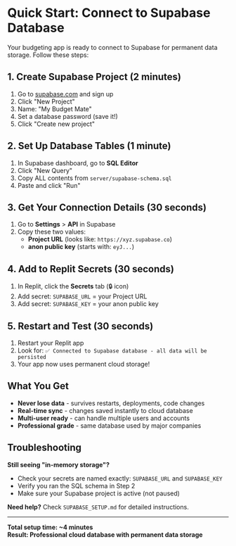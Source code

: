 # Quick Start: Connect to Supabase Database

Your budgeting app is ready to connect to Supabase for permanent data storage. Follow these steps:

## 1. Create Supabase Project (2 minutes)

1. Go to [supabase.com](https://supabase.com) and sign up
2. Click "New Project"
3. Name: "My Budget Mate" 
4. Set a database password (save it!)
5. Click "Create new project"

## 2. Set Up Database Tables (1 minute)

1. In Supabase dashboard, go to **SQL Editor**
2. Click "New Query"
3. Copy ALL contents from `server/supabase-schema.sql`
4. Paste and click "Run"

## 3. Get Your Connection Details (30 seconds)

1. Go to **Settings** > **API** in Supabase
2. Copy these two values:
   - **Project URL** (looks like: `https://xyz.supabase.co`)
   - **anon public key** (starts with: `eyJ...`)

## 4. Add to Replit Secrets (30 seconds)

1. In Replit, click the **Secrets** tab (🔒 icon)
2. Add secret: `SUPABASE_URL` = your Project URL
3. Add secret: `SUPABASE_KEY` = your anon public key

## 5. Restart and Test (30 seconds)

1. Restart your Replit app
2. Look for: `✅ Connected to Supabase database - all data will be persisted`
3. Your app now uses permanent cloud storage!

## What You Get

- **Never lose data** - survives restarts, deployments, code changes
- **Real-time sync** - changes saved instantly to cloud database  
- **Multi-user ready** - can handle multiple users and accounts
- **Professional grade** - same database used by major companies

## Troubleshooting

**Still seeing "in-memory storage"?**
- Check your secrets are named exactly: `SUPABASE_URL` and `SUPABASE_KEY`
- Verify you ran the SQL schema in Step 2
- Make sure your Supabase project is active (not paused)

**Need help?** Check `SUPABASE_SETUP.md` for detailed instructions.

---

**Total setup time: ~4 minutes**  
**Result: Professional cloud database with permanent data storage**